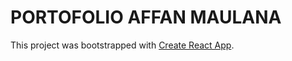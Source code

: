 # PORTOFOLIO AFFAN MAULANA
This project was bootstrapped with [Create React App](https://github.com/facebook/create-react-app).


